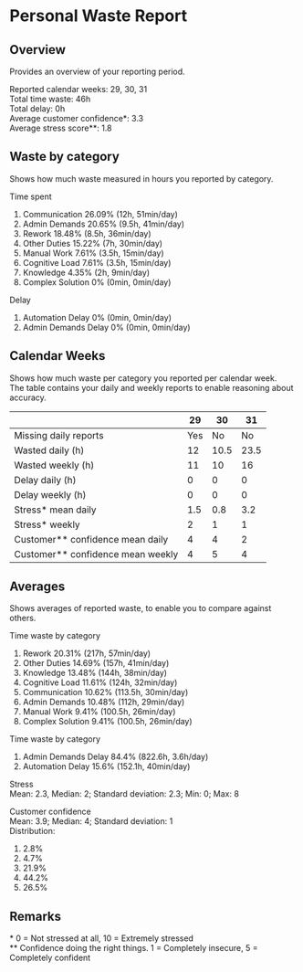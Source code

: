 # Personal Waste Report

## Overview
Provides an overview of your reporting period.  

Reported calendar weeks: 29, 30, 31  
Total time waste: 46h  
Total delay: 0h  
Average customer confidence*: 3.3  
Average stress score**: 1.8  

## Waste by category
Shows how much waste measured in hours you reported by category.  

Time spent
  1. Communication 26.09% (12h, 51min/day)
  2. Admin Demands 20.65% (9.5h, 41min/day)
  3. Rework 18.48% (8.5h, 36min/day)
  4. Other Duties 15.22% (7h, 30min/day)
  5. Manual Work 7.61% (3.5h, 15min/day)
  6. Cognitive Load 7.61% (3.5h, 15min/day)
  7. Knowledge 4.35% (2h, 9min/day)
  8. Complex Solution 0% (0min, 0min/day)

Delay
  1. Automation Delay 0% (0min, 0min/day)
  2. Admin Demands Delay 0% (0min, 0min/day)

## Calendar Weeks
Shows how much waste per category you reported per calendar week.  
The table contains your daily and weekly reports to enable reasoning about accuracy.  

|  | 29 | 30 | 31 | 
|---|---|---|---|
| Missing daily reports | Yes | No | No | 
| Wasted daily (h) | 12 | 10.5 | 23.5 | 
| Wasted weekly (h) | 11 | 10 | 16 | 
| Delay daily (h) | 0 | 0 | 0 | 
| Delay weekly (h) | 0 | 0 | 0 | 
| Stress* mean daily | 1.5 | 0.8 | 3.2 | 
| Stress* weekly | 2 | 1 | 1 | 
| Customer** confidence mean daily | 4 | 4 | 2 | 
| Customer** confidence mean weekly | 4 | 5 | 4 | 

 ## Averages   
Shows averages of reported waste, to enable you to compare against others.  
  
Time waste by category  
1. Rework 20.31% (217h, 57min/day)
2. Other Duties 14.69% (157h, 41min/day)
3. Knowledge 13.48% (144h, 38min/day)
4. Cognitive Load 11.61% (124h, 32min/day)
5. Communication 10.62% (113.5h, 30min/day)
6. Admin Demands 10.48% (112h, 29min/day)
7. Manual Work 9.41% (100.5h, 26min/day)
8. Complex Solution 9.41% (100.5h, 26min/day)
  
Time waste by category  
1. Admin Demands Delay 84.4% (822.6h, 3.6h/day)
2. Automation Delay 15.6% (152.1h, 40min/day)
  
Stress  
Mean: 2.3, Median: 2; Standard deviation: 2.3; Min: 0; Max: 8  
  
Customer confidence  
Mean: 3.9; Median: 4; Standard deviation: 1  
Distribution:  
1. 2.8%  
2. 4.7%  
3. 21.9%  
4. 44.2%  
5. 26.5%  

## Remarks  
\* 0 = Not stressed at all, 10 = Extremely stressed  
** Confidence doing the right things. 1 = Completely insecure, 5 = Completely confident  
